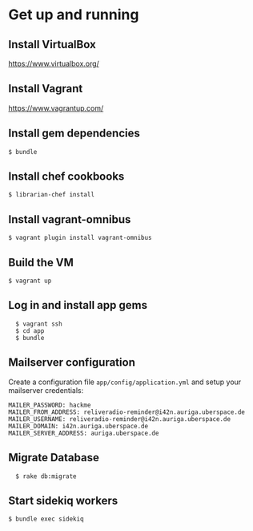 # Get up and running

## Install VirtualBox
https://www.virtualbox.org/

## Install Vagrant
https://www.vagrantup.com/

## Install gem dependencies
``
  $ bundle
``

## Install chef cookbooks
``
  $ librarian-chef install
``

## Install vagrant-omnibus
``
  $ vagrant plugin install vagrant-omnibus
``

## Build the VM
``
  $ vagrant up
``

## Log in and install app gems
```
  $ vagrant ssh
  $ cd app
  $ bundle
```

## Mailserver configuration

Create a configuration file `app/config/application.yml` and setup your mailserver credentials:

```
MAILER_PASSWORD: hackme
MAILER_FROM_ADDRESS: reliveradio-reminder@i42n.auriga.uberspace.de
MAILER_USERNAME: reliveradio-reminder@i42n.auriga.uberspace.de
MAILER_DOMAIN: i42n.auriga.uberspace.de
MAILER_SERVER_ADDRESS: auriga.uberspace.de
```

## Migrate Database

```
  $ rake db:migrate
```

## Start sidekiq workers

``
  $ bundle exec sidekiq
``